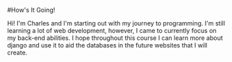 #How's It Going!

Hi! I'm Charles and I'm starting out with my journey to programming. I'm still learning a lot of web development, however, I came to currently focus on my back-end abilities. I hope throughout this course I can learn more about django and use it to aid the databases in the future websites that I will create.